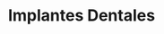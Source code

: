 ---
templateKey: specialties-page
language: es
title: Implantes Dentales
redirects: /en/specialties/dental-implants/
hero:
  display: true
  type: default
  image: /img/hero-dental-implants.png
  parallax: false
  title: >
    <span class="bebas" style="font-family:Bebas Neue Bold;color:white;font-weight:lighter">Implantes Dentales</span>
  indicator: false
  halfSize: true

procedures:
  display: true
  title: ¡Dele a su Salud el Valor que se Merece!
  procedures:
    - title: Instalaciones
      to: /la-clinica/instalaciones/
      img: /img/procedures-facilities.jpg
    - title: Tecnología
      to: /la-clinica/tecnologia/
      img: /img/procedures-technology.jpg
    - title: Profesionales
      to:  /profesionales/
      img: /img/procedures-professionals.png
---